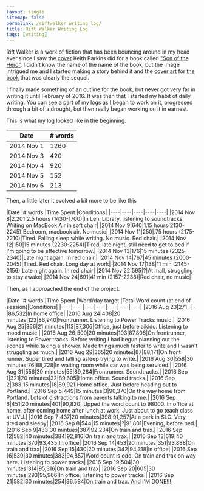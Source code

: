 ```yaml
---
layout: single
sitemap: false
permalink: /riftwalker_writing_log/
title: Rift Walker Writing Log
tags: [writing]
---
```

Rift Walker is a work of fiction that has been bouncing around in my head ever since I saw the [cover][hero_cover] Keith Parkins did for a book called ["Son of the Hero"][hero]. I didn't know the name of the name of the book, but the image intrigued me and I started making a story behind it and the [cover art][varay_cover] for [the book][varay] that was clearly the sequel.

I finally made something of an outline for the book, but never got very far in writing it until February of 2016. It was then that I started my habit of daily writing. You can see a part of my logs as I began to work on it, progressed through a bit of a drought, but then really began working on it in earnest.

This is what my log looked like in the beginning.

|Date |# words |
|----|----|
| 2014 Nov 1 |1260|
|2014 Nov 3|420|
|2014 Nov 4|920|
|2014 Nov 5|152|
|2014 Nov 6|213|

Then, a little later it evolved a bit more to be like this

|Date |# words |Time Spent |Conditions|
|----|----|----|----|----|
|2014 Nov 8|2,201|2.5 hours (1430-1700)|In Lehi Library, listening to soundtracks. Writing on MacBook Air in soft chair|
|2014 Nov 9|640|1.15 hours(2130-2245)|Bedroom, macbook air. No music|
|2014 Nov 11|250|.75 hours (2175-2210)|Tired. Falling sleep while writing. No music. Red chair.|
|2014 Nov 12|150|15 minutes (2230-2254)|Tired, late night, still need to get to bed if I'm going to be effective tomorrow.|
|2014 Nov 13|176|15 minutes (2325-2340)|Late night again. In red chair.|
|2014 Nov 14|767|45 minutes (2000-2045)|Tired. Red chair. Long day at work|
|2014 Nov 17|138|11 min (2145-2156)|Late night again. In red chair|
|2014 Nov 22|595|?|At mall, struggling to stay awake|
|2014 Nov 24|691|41 min (2157-2238)|Red chair, no music|


Then, as I approached the end of the project.

|Date |# words |Time Spent |Word/day target |Total Word count (at end of session)|Conditions|
|----|----|----|----|----|----|----|
|2016 Aug 23|271|-|-|86,532|In home office|
|2016 Aug 24|408|20 minutes|123|86,940|Frontrunner. Listening to Power Tracks music.|
|2016 Aug 25|366|21 minutes|113|87,306|Office, just before aikido. Listening to mood music.|
|2016 Aug 26|500|20 minutes|103|87,806|On frontrunner, listening to Power tracks. Before writing I had begun planning out the scenes while taking a shower. Made things much faster to write and I wasn't struggling as much.|
|2016 Aug 29|365|20 minutes|87|88,171|On front runner. Super tired and falling asleep trying to write.|
|2016 Aug 30|558|30 minutes|76|88,728|In waiting room while car was being serviced.|
|2016 Aug 31|556|30 minutes|55|89,284|Frontrunner. Soundtracks.|
|2016 Sep 1|321|20 minutes|32|89,605|Home office. Sound tracks.|
|2016 Sep 2|383|15 minutes|18|89,921|Home office. Just before heading out to Portland.|
|2016 Sep 5|449|15 minutes|3|90,370|On the way home from Portland. Lots of distractions from parents talking to me.|
|2016 Sep 6|451|20 minutes|401|90,820| Upped the word count to 98000. In office at home, after coming home after lunch at work. Just about to go teach class at UVU.|
|2016 Sep 7|437|20 minutes|398|91,257|At a park in SLC. Very tired and sleepy|
|2016 Sep 8|544|15 minutes|?|91,801|Evening, before bed.|
|2016 Sep 9|433|30 mintues|387|92,234|On train and trax.|
|2016 Sep 12|582|40 minutes|384|92,816|On train and trax.|
|2016 Sep 13|619|40 minutes|370|93,435|In office|
|2016 Sep 14|453|20 minutes|351|93,888|On train and trax|
|2016 Sep 15|430|20 minutes|342|94,318|In office|
|2016 Sep 16|539|30 minutes|383|94,857|Word count is odd. On train and trax on way here. Listening to power tracks|
|2016 Sep 19|504|30 minutes|314|95,316|On train and trax|
|2016 Sep 20|605|30 minutes|293|95,966|In office, listening to power tracks.|
|2016 Sep 21|582|30 minutes|254|96,584|On train and trax. And I'M DONE!!!|

[hero]: http://www.isfdb.org/cgi-bin/title.cgi?1258838
[hero_cover]: /images/post_images/hero.jpg
[varay]: http://www.isfdb.org/cgi-bin/pl.cgi?49317
[varay_cover]: /images/post_images/varay.jpg
